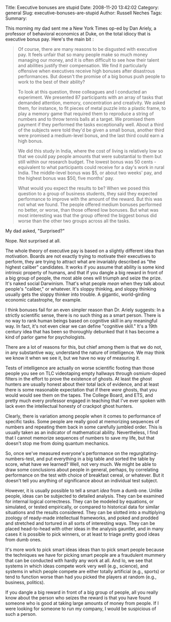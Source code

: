 Title: Executive bonuses are stupid
Date: 2008-11-20 13:42:02
Category: general
Slug: executive-bonuses-are-stupid
Author: Russell Neches
Tags: 
Summary: 


This morning my dad sent me a New York Times op-ed by Dan Ariely, a
professor of behavioral economics at Duke, on the total idiocy that is
executive bonus pay. Here's the main bit :

> Of course, there are many reasons to be disgusted with executive pay.
> It feels unfair that so many people make so much money managing our
> money, and it is often difficult to see how their talent and abilities
> justify their compensation. We find it particularly offensive when
> executives receive high bonuses after disastrous performances. But
> doesn't the promise of a big bonus push people to work to the best of
> their ability?
>
> To look at this question, three colleagues and I conducted an
> experiment. We presented 87 participants with an array of tasks that
> demanded attention, memory, concentration and creativity. We asked
> them, for instance, to fit pieces of metal puzzle into a plastic
> frame, to play a memory game that required them to reproduce a string
> of numbers and to throw tennis balls at a target. We promised them
> payment if they performed the tasks exceptionally well. About a third
> of the subjects were told they'd be given a small bonus, another third
> were promised a medium-level bonus, and the last third could earn a
> high bonus.
>
> We did this study in India, where the cost of living is relatively low
> so that we could pay people amounts that were substantial to them but
> still within our research budget. The lowest bonus was 50 cents -
> equivalent to what participants could receive for a day's work in
> rural India. The middle-level bonus was \$5, or about two weeks' pay,
> and the highest bonus was \$50, five months' pay.
>
> What would you expect the results to be? When we posed this question
> to a group of business students, they said they expected performance
> to improve with the amount of the reward. But this was not what we
> found. The people offered medium bonuses performed no better, or
> worse, than those offered low bonuses. But what was most interesting
> was that the group offered the biggest bonus did worse than the other
> two groups across all the tasks.

My dad asked, "Surprised?"

Nope. Not surprised at all.

The whole theory of executive pay is based on a slightly different idea
than motivation. Boards are not exactly trying to motivate their
executives to perform, they are trying to attract what are invariably
described as "the highest caliber" candidates. It works if you assume
that ability is some kind intrinsic property of humans, and that if you
dangle a big reward in front of a big group of people, the most able
ones will triumph and seize the prize. It's naked social Darwinism.
That's what people *mean* when they talk about people's "caliber," or
whatever. It's sloppy thinking, and sloppy thinking usually gets the
sloppy thinker into trouble. A gigantic, world-girding economic
catastrophe, for example.

I think bonuses fail for an even simpler reason than Dr. Ariely
suggests: In a strictly scientific sense, there is no such thing as a
smart person. There is no way to rank human beings based on cognitive
skill in any meaningful way. In fact, it's not even clear we can define
"cognitive skill." It's a 19th century idea that has been so thoroughly
debunked that it has become a kind of parlor game for psychologists.

There are a lot of reasons for this, but chief among them is that we do
not, in any substantive way, understand the nature of intelligence. We
may think we know it when we see it, but we have no way of measuring it.

Tests of intelligence are actually on worse scientific footing than
those people you see on TLC videotaping empty hallways through
osmium-doped filters in the effort to prove the existence of ghosts. At
least the ghost hunters are usually honest about their total lack of
evidence, and at least there is some reasonable expectation that if
there *were* ghosts, that you would would see them on the tapes. The
College Board, and ETS, and pretty much every professor engaged in
teaching that I've ever spoken with lack even the intellectual honesty
of crackpot ghost hunters.

Clearly, there is variation among people when it comes to performance of
specific tasks. Some people are really good at memorizing sequences of
numbers and repeating them back in some carefully jumbled order. This is
usually taken as an indicator of mathematical ability. Nevertheless, I
find that I cannot memorize sequences of numbers to save my life, but
that doesn't stop me from doing quantum mechanics.

So, once we've measured everyone's performance on the
regurgitating-numbers-test, and put everything in a big table and sorted
the table by score, what have we learned? Well, not very much. We might
be able to draw some conclusions about people in general, perhaps, by
correlating performance on the test with choice of breakfast cereal, or
whatever. But it doesn't tell you anything of significance about an
individual test subject.

However, it is usually possible to tell a smart *idea* from a dumb one.
Unlike people, ideas can be subjected to detailed analysis. They can be
examined for internal logical correctness. They can be modeled by
equations, or simulated, or tested empirically, or compared to
historical data for similar situations and the results considered. They
can be slotted into a multiplying zoology of ready-made intellectual
frameworks, and poked and prodded and stretched and tortured in all
sorts of interesting ways. They can be placed head-to-head with other
ideas in the analysis gauntlet, and in many cases it is possible to pick
winners, or at least to triage pretty good ideas from dumb ones.

It's more work to pick smart ideas ideas than to pick smart people
because the techniques we have for picking smart people are a fraudulent
mummery that can be conducted with hardly any work at all. And lo, we
see that systems in which ideas compete work very well (e.g., science),
and systems in which people compete are either totally artificial (e.g.,
sports) or tend to function worse than had you picked the players at
random (e.g., business, politics).

If you dangle a big reward in front of a big group of people, all you
really know about the person who seizes the reward is that you have
found someone who is good at taking large amounts of money from people.
If I were looking for someone to run my company, I would be suspicious
of such a person.
